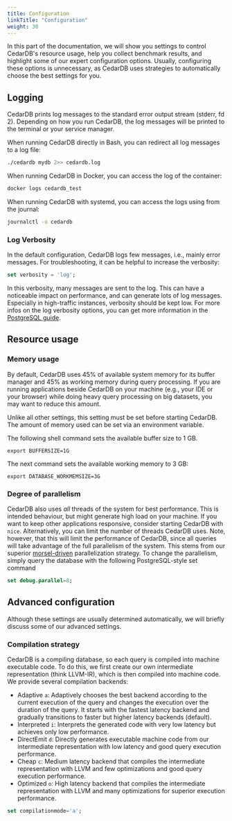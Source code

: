 ```yaml
---
title: Configuration
linkTitle: "Configuration"
weight: 30
---
```


In this part of the documentation, we will show you settings to control CedarDB's resource usage, help you collect
benchmark results, and highlight some of our expert configuration options.
Usually, configuring these options is unnecessary, as CedarDB uses strategies to automatically choose the best settings
for you.

## Logging

CedarDB prints log messages to the standard error output stream (stderr, fd 2).
Depending on how you run CedarDB, the log messages will be printed to the terminal or your service manager.

When running CedarDB directly in Bash, you can redirect all log messages to a log file:

```bash
./cedardb mydb 2>> cedardb.log
```

When running CedarDB in Docker, you can access the log of the container:

```sh
docker logs cedardb_test
```

When running CedarDB with systemd, you can access the logs using from the journal:

```sh
journalctl -u cedardb
```

### Log Verbosity

In the default configuration, CedarDB logs few messages, i.e., mainly error messages.
For troubleshooting, it can be helpful to increase the verbosity:

```sql
set verbosity = 'log';
```

In this verbosity, many messages are sent to the log.
This can have a noticeable impact on performance, and can generate lots of log messages.
Especially in high-traffic instances, verbosity should be kept low.
For more infos on the log verbosity options, you can get more information in the [PostgreSQL guide](https://www.postgresql.org/docs/current/runtime-config-logging.html#RUNTIME-CONFIG-SEVERITY-LEVELS).

## Resource usage

### Memory usage

By default, CedarDB uses 45% of available system memory for its buffer manager and 45% as working memory during query processing.
If you are running applications beside CedarDB on your machine (e.g., your IDE or your browser)
while doing heavy query processing on big datasets, you may want to reduce this amount.

Unlike all other settings, this setting must be set before starting CedarDB.
The amount of memory used can be set via an environment variable.

The following shell command sets the available buffer size to 1 GB.

```shell
export BUFFERSIZE=1G
```

The next command sets the available working memory to 3 GB:

```shell
export DATABASE_WORKMEMSIZE=3G
```

### Degree of parallelism

CedarDB also uses *all* threads of the system for best performance.
This is intended behaviour, but might generate high load on your machine.
If you want to keep other applications responsive, consider starting CedarDB with `nice`.
Alternatively, you can limit the number of threads CedarDB uses.
Note, however, that this will limit the performance of CedarDB, since all queries will take advantage of the full
parallelism of the system.
This stems from our superior [morsel-driven](https://db.in.tum.de/~leis/papers/morsels.pdf) parallelization strategy.
To change the parallelism, simply query the database with the following PostgreSQL-style set command

```sql
set debug.parallel=8;
```

## Advanced configuration

Although these settings are usually determined automatically, we will briefly discuss some of our advanced settings.

### Compilation strategy

CedarDB is a compiling database, so each query is compiled into machine executable code.
To do this, we first create our own intermediate representation (think LLVM-IR), which is then compiled into machine
code.
We provide several compilation backends:

- Adaptive `a`: Adaptively chooses the best backend according to the current execution of the query and changes the
  execution over the duration of the query. It starts with the fastest latency backend and gradually transitions to
  faster but higher latency backends (default).
- Interpreted `i`: Interprets the generated code with very low latency but achieves only low performance.
- DirectEmit `d`: Directly generates executable machine code from our intermediate representation with low latency and
  good query execution performance.
- Cheap `c`: Medium latency backend that compiles the intermediate representation with LLVM and few optimizations and
  good query execution performance.
- Optimized `o`: High latency backend that compiles the intermediate representation with LLVM and many optimizations for
  superior execution performance.

```sql
set compilationmode='a';
```
